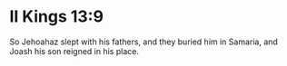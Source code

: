 # II Kings 13:9

So Jehoahaz slept with his fathers, and they buried him in Samaria, and Joash his son reigned in his place.
